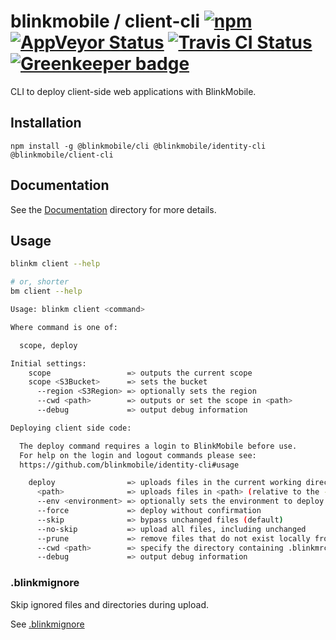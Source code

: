 # blinkmobile / client-cli  [![npm](https://img.shields.io/npm/v/@blinkmobile/client-cli.svg?maxAge=2592000)](https://www.npmjs.com/package/@blinkmobile/client-cli) [![AppVeyor Status](https://ci.appveyor.com/api/projects/status/github/blinkmobile/client-cli?branch=master&svg=true)](https://ci.appveyor.com/project/blinkmobile/client-cli) [![Travis CI Status](https://travis-ci.org/blinkmobile/client-cli.svg?branch=master)](https://travis-ci.org/blinkmobile/client-cli) [![Greenkeeper badge](https://badges.greenkeeper.io/blinkmobile/client-cli.svg)](https://greenkeeper.io/)

CLI to deploy client-side web applications with BlinkMobile.

## Installation

```
npm install -g @blinkmobile/cli @blinkmobile/identity-cli @blinkmobile/client-cli
```

## Documentation

See the [Documentation](./docs/README.md) directory for more details.

## Usage

```sh
blinkm client --help

# or, shorter
bm client --help
```

```sh
Usage: blinkm client <command>

Where command is one of:

  scope, deploy

Initial settings:
    scope                 => outputs the current scope
    scope <S3Bucket>      => sets the bucket
      --region <S3Region> => optionally sets the region
      --cwd <path>        => outputs or set the scope in <path>
      --debug             => output debug information

Deploying client side code:

  The deploy command requires a login to BlinkMobile before use.
  For help on the login and logout commands please see:
  https://github.com/blinkmobile/identity-cli#usage

    deploy                => uploads files in the current working directory to the scoped bucket
      <path>              => uploads files in <path> (relative to the --cwd flag) to the scoped bucket
      --env <environment> => optionally sets the environment to deploy to, defaults to 'dev'
      --force             => deploy without confirmation
      --skip              => bypass unchanged files (default)
      --no-skip           => upload all files, including unchanged
      --prune             => remove files that do not exist locally from the server
      --cwd <path>        => specify the directory containing .blinkmrc.json file (defaults to '.')
      --debug             => output debug information
```

### .blinkmignore

Skip ignored files and directories during upload.

See [.blinkmignore](https://github.com/blinkmobile/aws-s3.js#blinkmignore)

